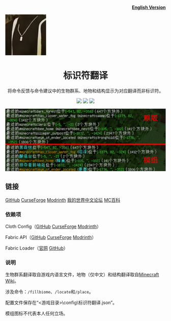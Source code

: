 <p align="right">
	<a href="./README-en.md"><b>English Version</b></a>
</p>

<p align="left">
	<img src="./src/main/resources/assets/identifier-translation/icon.png" />
</p>

<h1 align="center">
	标识符翻译
</h1> 

<p align="center">
	将命令反馈与命令建议中的生物群系、地物和结构显示为对应翻译而非标识符。
</p>

<p align="center">
	<a href="./LICENSE">
		<img src="https://img.shields.io/github/license/Yeah-Zero/Identifier-Translation?label=许可证&style=flat-square" /></a>
	<img src="https://img.shields.io/github/languages/code-size/Yeah-Zero/Identifier-Translation?label=大小&style=flat-square" />
	<img src="https://img.shields.io/static/v1?label=加载器&message=Fabric | Quilt&color=brightgreen&style=flat-square" />
</p>
<p align="center">
    <img src="./演示图片/中文.png" />
</p>

## 链接

[GitHub](https://github.com/Yeah-Zero/Identifier-Translation) [CurseForge](https://www.curseforge.com/minecraft/mc-mods/identifier-translation) [Modrinth](https://modrinth.com/mod/identifier-translation) [我的世界中文论坛]() [MC百科](https://www.mcmod.cn/class/8657.html)

### 依赖项

Cloth Config（[GitHub](https://github.com/shedaniel/cloth-config) [CurseForge](https://www.curseforge.com/minecraft/mc-mods/cloth-config) [Modrinth](https://modrinth.com/mod/cloth-config)）

Fabric API（[GitHub](https://github.com/FabricMC/fabric) [CurseForge](https://www.curseforge.com/minecraft/mc-mods/fabric-api) [Modrinth](https://modrinth.com/mod/fabric-api)）

Fabric Loader（[官网](https://fabricmc.net/) [GitHub](https://github.com/FabricMC/fabric-loader)）

### 说明

生物群系翻译取自游戏内语言文件，地物（仅中文）和结构翻译取自[Minecraft Wiki](https://minecraft.fandom.com/zh/wiki/Minecraft_Wiki)。

涉及命令：`/fillbiome`、`/locate`和`/place`。

配置文件保存在“<游戏目录>\config\标识符翻译.json”。

模组图标不代表本人任何立场。
